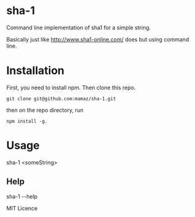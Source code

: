 # sha-1
Command line implementation of sha1 for a simple string.

Basically just like http://www.sha1-online.com/ does but using command line.

# Installation

First, you need to install npm. 
Then clone this repo.

`git clone git@github.com:mamaz/sha-1.git`

then on the repo directory, run 

`npm install -g.`

# Usage

sha-1 \<someString\>

## Help
sha-1 --help 

MIT Licence
